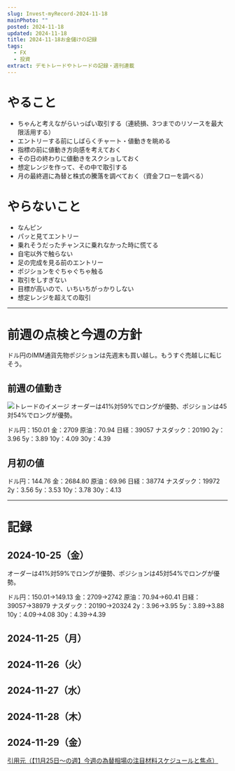 ```yaml
---
slug: Invest-myRecord-2024-11-18
mainPhoto: ""
posted: 2024-11-18
updated: 2024-11-18
title: 2024-11-18お金儲けの記録
tags:
  - FX
  - 投資
extract: デモトレードやトレードの記録・週刊連載
---
```

# やること

- ちゃんと考えながらいっぱい取引する（連続損、3つまでのリソースを最大限活用する）
- エントリーする前にしばらくチャート・値動きを眺める
- 指標の前に値動き方向感を考えておく
- その日の終わりに値動きをスクショしておく
- 想定レンジを作って、その中で取引する
- 月の最終週に為替と株式の騰落を調べておく（資金フローを調べる）
# やらないこと

- なんピン
- パッと見てエントリー
- 乗れそうだったチャンスに乗れなかった時に慌てる
- 自宅以外で触らない
- 足の完成を見る前のエントリー
- ポジションをぐちゃぐちゃ触る
- 取引をしすぎない
- 目標が高いので、いちいちがっかりしない
- 想定レンジを超えての取引
***
# 前週の点検と今週の方針

ドル円のIMM通貨先物ポジションは先週末も買い越し。もうすぐ売越しに転じそう。

## 前週の値動き

![トレードのイメージ](../../../images/invest/weekly/Invest-myRecord-2024-10-28/01.png)
オーダーは41%対59%でロングが優勢、ポジションは45対54%でロングが優勢。

ドル円：150.01
金：2709
原油：70.94
日経：39057
ナスダック：20190
2y：3.96
5y：3.89
10y：4.09
30y：4.39

## 月初の値

ドル円：144.76
金：2684.80
原油：69.96
日経：38774
ナスダック：19972
2y：3.56
5y：3.53
10y：3.78
30y：4.13
***
# 記録

## 2024-10-25（金）

オーダーは41%対59%でロングが優勢、ポジションは45対54%でロングが優勢。

ドル円：150.01→149.13
金：2709→2742
原油：70.94→60.41
日経：39057→38979
ナスダック：20190→20324
2y：3.96→3.95
5y：3.89→3.88
10y：4.09→4.08
30y：4.39→4.39

## 2024-11-25（月）
## 2024-11-26（火）
## 2024-11-27（水）
## 2024-11-28（木）
## 2024-11-29（金）

[引用元（【11月25日～の週】今週の為替相場の注目材料スケジュールと焦点）](https://kissfx.com/article/20241125weekfx.html)